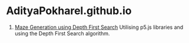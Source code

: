 # AdityaPokharel.github.io

1. [Maze Generation using Depth First Search](adityapokharel.github.io/p5/maze-generator)
  Utilising p5.js libraries and using the Depth First Search algorithm.
